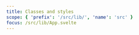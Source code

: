 ```yaml
---
title: Classes and styles
scope: { 'prefix': '/src/lib/', 'name': 'src' }
focus: /src/lib/App.svelte
---
```

